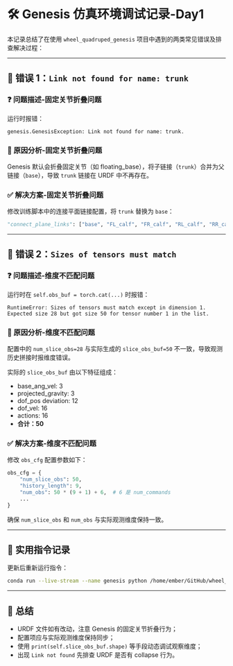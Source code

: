 # 🛠️ Genesis 仿真环境调试记录-Day1

本记录总结了在使用 `wheel_quadruped_genesis` 项目中遇到的两类常见错误及排查解决过程：

---

## 🐞 错误 1：`Link not found for name: trunk`

### ❓ 问题描述-固定关节折叠问题

运行时报错：

```shell
genesis.GenesisException: Link not found for name: trunk.
```

### 📌 原因分析-固定关节折叠问题

Genesis 默认会折叠固定关节（如 floating_base），将子链接（`trunk`）合并为父链接（`base`），导致 `trunk` 链接在 URDF 中不再存在。

### ✅ 解决方案-固定关节折叠问题

修改训练脚本中的连接平面链接配置，将 `trunk` 替换为 `base`：

```python
"connect_plane_links": ["base", "FL_calf", "FR_calf", "RL_calf", "RR_calf"]
```

---

## 🐞 错误 2：`Sizes of tensors must match`

### ❓ 问题描述-维度不匹配问题

运行时在 `self.obs_buf = torch.cat(...)` 时报错：

```shell
RuntimeError: Sizes of tensors must match except in dimension 1. Expected size 28 but got size 50 for tensor number 1 in the list.
```

### 📌 原因分析-维度不匹配问题

配置中的 `num_slice_obs=28` 与实际生成的 `slice_obs_buf=50` 不一致，导致观测历史拼接时报维度错误。

实际的 `slice_obs_buf` 由以下特征组成：

* base\_ang\_vel: 3
* projected\_gravity: 3
* dof\_pos deviation: 12
* dof\_vel: 16
* actions: 16
* **合计：50**

### ✅ 解决方案-维度不匹配问题

修改 `obs_cfg` 配置参数如下：

```python
obs_cfg = {
    "num_slice_obs": 50,
    "history_length": 9,
    "num_obs": 50 * (9 + 1) + 6,  # 6 是 num_commands
    ...
}
```

确保 `num_slice_obs` 和 `num_obs` 与实际观测维度保持一致。

---

## 🧪 实用指令记录

更新后重新运行指令：

```bash
conda run --live-stream --name genesis python /home/ember/GitHub/wheel_quadruped_genesis/locomotion/wheel_legged_train.py
```

---

## 📌 总结

* URDF 文件如有改动，注意 Genesis 的固定关节折叠行为；
* 配置项应与实际观测维度保持同步；
* 使用 `print(self.slice_obs_buf.shape)` 等手段动态调试观察维度；
* 出现 `Link not found` 先排查 URDF 是否有 collapse 行为。
